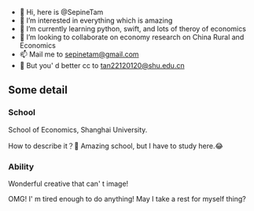 - 👋 Hi, here is @SepineTam
- 👀 I’m interested in everything which is amazing
- 🌱 I’m currently learning python, swift, and lots of theroy of economics
- 💞️ I’m looking to collaborate on economy research on China Rural and Economics
- 📫 Mail me to sepinetam@gmail.com
- 📧 But you' d better cc to tan22120120@shu.edu.cn

## Some detail

### School
School of Economics, Shanghai University. 

How to describe it？🤔
Amazing school, but I have to study here.😂

### Ability
Wonderful creative that can' t image!

OMG! I' m tired enough to do anything! May I take a rest for myself thing?
